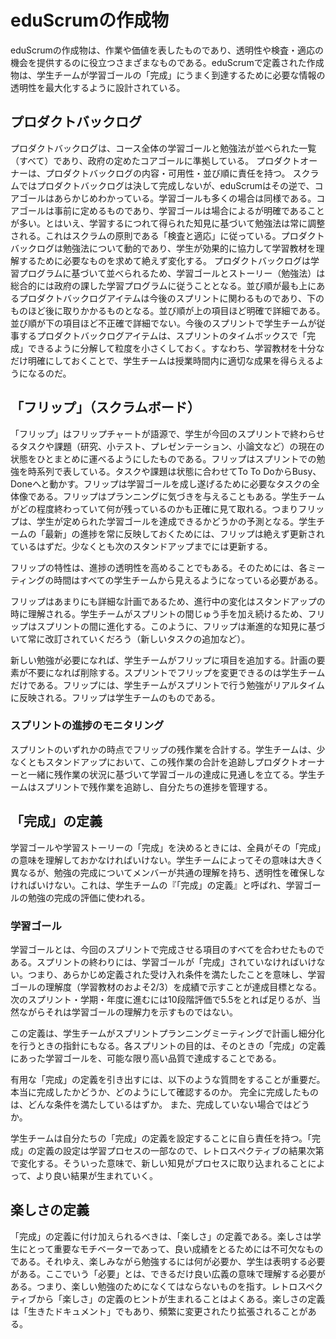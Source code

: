 <!--# eduScrum Artifacts-->
# eduScrumの作成物

<!--
eduScrum’s artifacts represent work or value in various ways that are useful in providing transparency and opportunities for inspection and adaptation. Artifacts defined by eduScrum have been specifically designed to maximize transparency of key information needed to ensure Student Teams are successful in achieving a “Done” Learning Goal.
-->
eduScrumの作成物は、作業や価値を表したものであり、透明性や検査・適応の機会を提供するのに役立つさまざまなものである。eduScrumで定義された作成物は、学生チームが学習ゴールの「完成」にうまく到達するために必要な情報の透明性を最大化するように設計されている。

<!-- ## Product Backlog -->
## プロダクトバックログ

<!--
The Product Backlog is an ordered list (all items) of learning goals and work methods that conform to the Core Goals as defined by the government for the entire course. 
The Product Owner is responsible for the Product Backlog, including its content, availability and ordering.
Contrary to Scrum, where the Product Backlog is never complete, with eduScrum the Core Goals and often the Learning Goals too, are known in advance. The Core Goals are predetermined; the Learning Goals may vary, but are often known as well. However, the work methods will be constantly adjusted based on progressive insight, in accordance with the Scrum principle “Inspect and Adapt”. The Product Backlog is dynamic as to work methods: it constantly changes to identify what the students need to cooperate effectively and to understand the learning material.
The Product Backlog is ordered based on the Learning Program, thus the learning goals and stories (work methods) have to conform to the overall, governmentally imposed Learning Program. The highest ordered Product Backlog items relate to the upcoming Sprint, and lower ordered items will be processed later chronologically. Higher ordered Product Backlog items are clearer and more detailed than lower ordered ones. The lower the order, the less detail. Product Backlog items that will occupy the Student Team for the upcoming Sprint are fine-grained, having been decomposed so that any one item can be “Done” within the Sprint time-box. That is, the learning material has been clarified and outlined sufficiently so that the Student Team will be actually successful in realizing proper results in the upcoming period.
-->
プロダクトバックログは、コース全体の学習ゴールと勉強法が並べられた一覧（すべて）であり、政府の定めたコアゴールに準拠している。
プロダクトオーナーは、プロダクトバックログの内容・可用性・並び順に責任を持つ。
スクラムではプロダクトバックログは決して完成しないが、eduScrumはその逆で、コアゴールはあらかじめわかっている。学習ゴールも多くの場合は同様である。コアゴールは事前に定めるものであり、学習ゴールは場合によるが明確であることが多い。とはいえ、学習するにつれて得られた知見に基づいて勉強法は常に調整される。これはスクラムの原則である「検査と適応」に従っている。プロダクトバックログは勉強法について動的であり、学生が効果的に協力して学習教材を理解するために必要なものを求めて絶えず変化する。
プロダクトバックログは学習プログラムに基づいて並べられるため、学習ゴールとストーリー（勉強法）は総合的には政府の課した学習プログラムに従うこととなる。並び順が最も上にあるプロダクトバックログアイテムは今後のスプリントに関わるものであり、下のものほど後に取りかかるものとなる。並び順が上の項目ほど明確で詳細である。並び順が下の項目ほど不正確で詳細でない。今後のスプリントで学生チームが従事するプロダクトバックログアイテムは、スプリントのタイムボックスで「完成」できるように分解して粒度を小さくしておく。すなわち、学習教材を十分なだけ明確にしておくことで、学生チームは授業時間内に適切な成果を得らえるようになるのだ。

<!-- ## The "Flip" (Scrum Board) -->
## 「フリップ」（スクラムボード）

<!--
The “Flip” derives its name from the Flipchart and conveys the mobility of this overview of the set of tasks and assignments (research, quiz, presentation, paper, etc.) that the Student Team will complete in the current Sprint. The Flip is a chronological representation of the Sprint work. The tasks and assignments move according to their status from: To Do, Busy to Done. The Flip is an overview of all tasks needed to accomplish the learning goal. In addition, the Flip provides insight in the Planning. It illustrates exactly where the Student Team stands with respect to done and remaining work. Consequently, the Flip is also a forecast whether the Student Team will achieve the stated learning goals. The Flip must be constantly updated so that it always reflects an “up to date” status of the progress of the Student Team. Updating occurs at least before every Stand Up.
-->
「フリップ」はフリップチャートが語源で、学生が今回のスプリントで終わらせるタスクや課題（研究、小テスト、プレゼンテーション、小論文など）の現在の状態をひとまとめに運べるようにしたものである。フリップはスプリントでの勉強を時系列で表している。タスクや課題は状態に合わせてTo To DoからBusy、Doneへと動かす。フリップは学習ゴールを成し遂げるために必要なタスクの全体像である。フリップはプランニングに気づきを与えることもある。学生チームがどの程度終わっていて何が残っているのかも正確に見て取れる。つまりフリップは、学生が定められた学習ゴールを達成できるかどうかの予測となる。学生チームの「最新」の進捗を常に反映しておくためには、フリップは絶えず更新されているはずだ。少なくとも次のスタンドアップまでには更新する。

<!--
Another attribute of the Flip is that it should enhance the transparency about progress. This requires that the Flip must be visible for all Student Teams during each meeting.
-->
フリップの特性は、進捗の透明性を高めることでもある。そのためには、各ミーティングの時間はすべての学生チームから見えるようになっている必要がある。

<!--
The Flip is a plan with enough detail that changes in progress can be understood in the Stand Up. The Student Team modifies the Flip throughout the Sprint, and thus it evolves during the Sprint. So, the Flip may be revised at all times based on progressive insight (such as adding new tasks).
-->
フリップはあまりにも詳細な計画であるため、進行中の変化はスタンドアップの時に理解される。学生チームがスプリントの間じゅう手を加え続けるため、フリップはスプリントの間に進化する。このように、フリップは漸進的な知見に基づいて常に改訂されていくだろう（新しいタスクの追加など）。

<!--
As new work is required, the Student Team adds it to the Flip. When elements of the plan are deemed unnecessary, they are removed. Only the Student Team can change its Flip during a Sprint. The Flip is a highly visible, real-time picture of the work that the Student Team plans to accomplish during the Sprint, and it belongs solely to the Student Team.
-->
新しい勉強が必要になれば、学生チームがフリップに項目を追加する。計画の要素が不要になれば削除する。スプリントでフリップを変更できるのは学生チームだけである。フリップには、学生チームがスプリントで行う勉強がリアルタイムに反映される。フリップは学生チームのものである。

<!--### Monitoring Sprint Progress -->
### スプリントの進捗のモニタリング

<!--
At any point in time in a Sprint, the total work remaining in the Sprint on the Flip can be summed. The Student Team tracks this amount at least for every Stand Up. The Student Team, together with the Product Owner, projects the likelihood of achieving the Learning Goal, based on the status of the remaining tasks. By tracking the remaining work throughout the Sprint, the Student Team can manage its progress.
-->
スプリントのいずれかの時点でフリップの残作業を合計する。学生チームは、少なくともスタンドアップにおいて、この残作業の合計を追跡しプロダクトオーナーと一緒に残作業の状況に基づいて学習ゴールの達成に見通しを立てる。学生チームはスプリントで残作業を追跡し、自分たちの進捗を管理する。

<!-- ## Definition of “Done” -->
## 「完成」の定義

<!--
When a Learning Goal or a Learning Story item is described as “Done”, everyone must understand what “Done” means. Although this varies significantly per Student Team, members must have a shared understanding of what it means for work to be complete, to ensure transparency. This “Definition of Done” for the Student Team is used to assess when work is complete for the Learning Goal.
-->
学習ゴールや学習ストーリーの「完成」を決めるときには、全員がその「完成」の意味を理解しておかなければいけない。学生チームによってその意味は大きく異なるが、勉強の完成についてメンバーが共通の理解を持ち、透明性を確保しなければいけない。これは、学生チームの『「完成」の定義』と呼ばれ、学習ゴールの勉強の完成の評価に使われる。

<!-- ### Learning Goal -->
### 学習ゴール

<!--
The Learning Goal is the sum of all the items to be completed during a Sprint. At the end of a Sprint, the Learning Goal must be “Done,” which means it must meet the predefined acceptance criteria, where the goal is to get a grade that denotes comprehension of the Learning Goal (which is more or less two thirds of the learning material). Even though a 5.5 (on an scale from 1 – 10) is sufficient to pass to the next Sprint/Period/School Year, that does not by definition indicate comprehension of the Learning Goal. 
-->
学習ゴールとは、今回のスプリントで完成させる項目のすべてを合わせたものである。スプリントの終わりには、学習ゴールが「完成」されていなければいけない。つまり、あらかじめ定義された受け入れ条件を満たしたことを意味し、学習ゴールの理解度（学習教材のおよそ2/3）を成績で示すことが達成目標となる。次のスプリント・学期・年度に進むには10段階評価で5.5をとれば足りるが、当然ながらそれは学習ゴールの理解力を示すものではない。

<!--
The same definition guides the Student Team with planning and decomposing during the Sprint Planning Meeting. The purpose of each Sprint is to accomplish Learning Goals that adhere to the current Definition of “Done” of the Student Team at the highest quality possible.   
-->
この定義は、学生チームがスプリントプランニングミーティングで計画し細分化を行うときの指針にもなる。各スプリントの目的は、そのときの「完成」の定義にあった学習ゴールを、可能な限り高い品質で達成することである。

<!--
Important questions to arrive at a useful Definition of “Done” are:
	How do you check whether you are really done?
	What is done exactly, what criteria should hold?
	But also, when is it not done?
-->
有用な「完成」の定義を引き出すには、以下のような質問をすることが重要だ。
	本当に完成したかどうか、どのようにして確認するのか。
	完全に完成したものは、どんな条件を満たしているはずか。
	また、完成していない場合ではどうか。

<!--
De Student Teams are themselves responsible for setting up their Definition of “Done”. Since setting up a Definition of “Done” is also part of the learning process, it may be changed based on the output of the retrospectives. In that way, new insights can be assimilated into the process to get better results.
-->
学生チームは自分たちの「完成」の定義を設定することに自ら責任を持つ。「完成」の定義の設定は学習プロセスの一部なので、レトロスペクティブの結果次第で変化する。そういった意味で、新しい知見がプロセスに取り込まれることによって、より良い結果が生まれていく。

<!-- ## The Definition of Fun -->
## 楽しさの定義

<!--
An addition to the Definition of “Done” is the Definition of “Fun”. Fun is an important motivator for students and is therefore essential for getting better learning results. Hence, students should also indicate what they need to have fun during the work they are doing. “Need” in this context may be interpreted best in the broad sense of the word: what should be there to ensure enjoyable work. Often the output of a retrospective offers clues for the Definition of “Fun”. The Definition of Fun list is also a ‘living document’ and may be changed or expanded frequently.
-->
「完成」の定義に付け加えられるべきは、「楽しさ」の定義である。楽しさは学生にとって重要なモチベーターであって、良い成績をとるためには不可欠なものである。それゆえ、楽しみながら勉強するには何が必要か、学生は表明する必要がある。ここでいう「必要」とは、できるだけ良い広義の意味で理解する必要がある。つまり、楽しい勉強のためになくてはならないものを指す。レトロスペクティブから「楽しさ」の定義のヒントが生まれることはよくある。楽しさの定義は「生きたドキュメント」でもあり、頻繁に変更されたり拡張されることがある。
